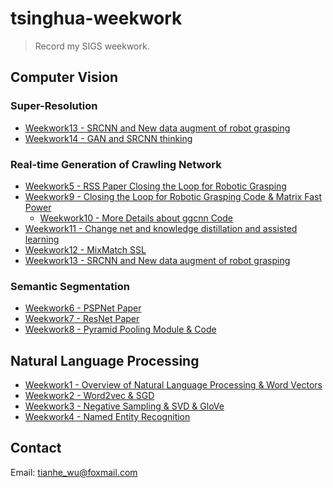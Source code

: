 # tsinghua-weekwork
> Record my SIGS weekwork.

## Computer Vision
### Super-Resolution
- [Weekwork13 - SRCNN and New data augment of robot grasping](https://github.com/TianheWu/tsinghua-weekwork/blob/master/%E5%91%A8%E6%8A%A5/%E5%91%A8%E6%8A%A513%20%E5%90%B4%E5%A4%A9%E9%B9%A4%202021.10.29.md)
- [Weekwork14 - GAN and SRCNN thinking](https://github.com/TianheWu/tsinghua-weekwork/blob/master/%E5%91%A8%E6%8A%A5/%E5%91%A8%E6%8A%A514%20%E5%90%B4%E5%A4%A9%E9%B9%A4%202021.11.7.md)

### Real-time Generation of Crawling Network
- [Weekwork5 - RSS Paper Closing the Loop for Robotic Grasping](https://github.com/TianheWu/tsinghua-weekwork/blob/master/%E5%91%A8%E6%8A%A5/%E5%91%A8%E6%8A%A55%20%E5%90%B4%E5%A4%A9%E9%B9%A4%202021.9.5.md)
- [Weekwork9 - Closing the Loop for Robotic Grasping Code & Matrix Fast Power](https://github.com/TianheWu/tsinghua-weekwork/blob/master/%E5%91%A8%E6%8A%A5/%E5%91%A8%E6%8A%A59%20%E5%90%B4%E5%A4%A9%E9%B9%A4%202021.10.3.md)
  - [Weekwork10 - More Details about ggcnn Code](https://github.com/TianheWu/tsinghua-weekwork/blob/master/%E5%91%A8%E6%8A%A5/%E5%91%A8%E6%8A%A510%20%E5%90%B4%E5%A4%A9%E9%B9%A4%202021.10.10.md)
- [Weekwork11 - Change net and knowledge distillation and assisted learning](https://github.com/TianheWu/tsinghua-weekwork/blob/master/%E5%91%A8%E6%8A%A5/%E5%91%A8%E6%8A%A511%20%E5%90%B4%E5%A4%A9%E9%B9%A4%202021.10.17.md)
- [Weekwork12 - MixMatch SSL](https://github.com/TianheWu/tsinghua-weekwork/blob/master/%E5%91%A8%E6%8A%A5/%E5%91%A8%E6%8A%A512%20%E5%90%B4%E5%A4%A9%E9%B9%A4%202021.10.24.md)
- [Weekwork13 - SRCNN and New data augment of robot grasping](https://github.com/TianheWu/tsinghua-weekwork/blob/master/%E5%91%A8%E6%8A%A5/%E5%91%A8%E6%8A%A513%20%E5%90%B4%E5%A4%A9%E9%B9%A4%202021.10.29.md)
### Semantic Segmentation
- [Weekwork6 - PSPNet Paper](https://github.com/TianheWu/tsinghua-weekwork/blob/master/%E5%91%A8%E6%8A%A5/%E5%91%A8%E6%8A%A56%20%E5%90%B4%E5%A4%A9%E9%B9%A4%202021.9.12.md)
- [Weekwork7 - ResNet Paper](https://github.com/TianheWu/tsinghua-weekwork/blob/master/%E5%91%A8%E6%8A%A5/%E5%91%A8%E6%8A%A57%20%E5%90%B4%E5%A4%A9%E9%B9%A4%202021.9.19.md)
- [Weekwork8 - Pyramid Pooling Module & Code](https://github.com/TianheWu/tsinghua-weekwork/blob/master/%E5%91%A8%E6%8A%A5/%E5%91%A8%E6%8A%A58%20%E5%90%B4%E5%A4%A9%E9%B9%A4%202021.9.26.md)


## Natural Language Processing
- [Weekwork1 - Overview of Natural Language Processing & Word Vectors](https://github.com/TianheWu/tsinghua-weekwork/blob/master/%E5%91%A8%E6%8A%A5/%E5%91%A8%E6%8A%A51%20%E5%90%B4%E5%A4%A9%E9%B9%A4%202021.8.8.md)
- [Weekwork2 - Word2vec & SGD](https://github.com/TianheWu/tsinghua-weekwork/blob/master/%E5%91%A8%E6%8A%A5/%E5%91%A8%E6%8A%A52%20%E5%90%B4%E5%A4%A9%E9%B9%A4%202021.8.15.md)
- [Weekwork3 - Negative Sampling & SVD & GloVe](https://github.com/TianheWu/tsinghua-weekwork/blob/master/%E5%91%A8%E6%8A%A5/%E5%91%A8%E6%8A%A53%20%E5%90%B4%E5%A4%A9%E9%B9%A4%202021.8.22.md)
- [Weekwork4 - Named Entity Recognition](https://github.com/TianheWu/tsinghua-weekwork/blob/master/%E5%91%A8%E6%8A%A5/%E5%91%A8%E6%8A%A54%20%E5%90%B4%E5%A4%A9%E9%B9%A4%202021.8.29.md)

## Contact
Email: tianhe_wu@foxmail.com
